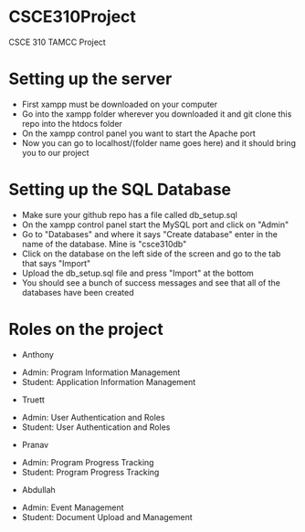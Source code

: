 # CSCE310Project
CSCE 310 TAMCC Project

# Setting up the server
- First xampp must be downloaded on your computer
- Go into the xampp folder wherever you downloaded it and git clone this repo into the htdocs folder
- On the xampp control panel you want to start the Apache port
- Now you can go to localhost/(folder name goes here) and it should bring you to our project

# Setting up the SQL Database
- Make sure your github repo has a file called db_setup.sql
- On the xampp control panel start the MySQL port and click on "Admin"
- Go to "Databases" and where it says "Create database" enter in the name of the database. Mine is "csce310db"
- Click on the database on the left side of the screen and go to the tab that says "Import"
- Upload the db_setup.sql file and press "Import" at the bottom
- You should see a bunch of success messages and see that all of the databases have been created

# Roles on the project
- Anthony
* Admin: Program Information Management
* Student: Application Information Management
&nbsp;
- Truett
* Admin: User Authentication and Roles
* Student: User Authentication and Roles
&nbsp;
- Pranav
* Admin: Program Progress Tracking
* Student: Program Progress Tracking
&nbsp;
- Abdullah
* Admin: Event Management
* Student: Document Upload and Management